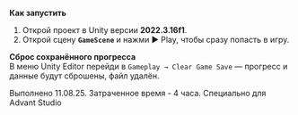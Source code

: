 **Как запустить**  
1. Открой проект в Unity версии **2022.3.16f1**.  
2. Открой сцену **`GameScene`** и нажми ▶ Play, чтобы сразу попасть в игру.

**Сброс сохранённого прогресса**  
В меню Unity Editor перейди в `Gameplay → Clear Game Save` — прогресс и данные будут сброшены, файл удалён.

Выполнено 11.08.25. Затраченное время - 4 часа. Специально для Advant Studio
